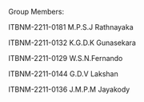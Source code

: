 Group Members:

ITBNM-2211-0181 M.P.S.J Rathnayaka

ITBNM-2211-0132 K.G.D.K Gunasekara 

ITBNM-2211-0129 W.S.N.Fernando

ITBNM-2211-0144 G.D.V Lakshan

ITBNM-2211-0136 J.M.P.M Jayakody
